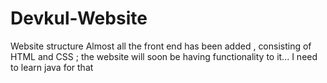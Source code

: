 # Devkul-Website
Website structure 
 Almost all the front end has been added , consisting of HTML and CSS ; the website will soon be having functionality to it... I need to learn java for that 
